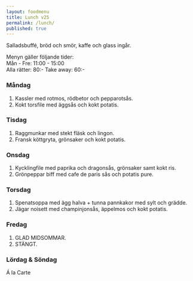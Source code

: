 ```yaml
---
layout: foodmenu
title: Lunch v25
permalink: /lunch/
published: true
---
```

Salladsbuffé, bröd och smör, kaffe och glass ingår.

Menyn gäller följande tider:  
Mån - Fre: 11:00 - 15:00  
Alla rätter: 80:- Take away: 60:-

### Måndag

1. Kassler med rotmos, rödbetor och pepparotsås.
2. Kokt torsfile med äggsås och kokt potatis.

### Tisdag

1. Raggmunkar med stekt fläsk och lingon.
2. Fransk köttgryta, grönsaker och kokt potatis.

### Onsdag

1. Kycklingfile med paprika och dragonsås, grönsaker samt kokt ris.
2. Grönpeppar biff med cafe de paris sås och potatis pure.

### Torsdag

1. Spenatsoppa med ägg halva + tunna pannkakor med sylt och grädde.
2. Jägar noisett med champinjonsås, äppelmos och kokt potatis.

### Fredag

1. GLAD MIDSOMMAR.
2. STÄNGT.

### Lördag & Söndag

Á la Carte
